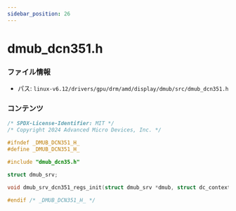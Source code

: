 ```yaml
---
sidebar_position: 26
---
```

# dmub_dcn351.h

### ファイル情報

- パス: `linux-v6.12/drivers/gpu/drm/amd/display/dmub/src/dmub_dcn351.h`

### コンテンツ

```h
/* SPDX-License-Identifier: MIT */
/* Copyright 2024 Advanced Micro Devices, Inc. */

#ifndef _DMUB_DCN351_H_
#define _DMUB_DCN351_H_

#include "dmub_dcn35.h"

struct dmub_srv;

void dmub_srv_dcn351_regs_init(struct dmub_srv *dmub, struct dc_context *ctx);

#endif /* _DMUB_DCN351_H_ */

```
